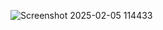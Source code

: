 ![Screenshot 2025-02-05 114433](https://github.com/user-attachments/assets/ad3282bd-4edf-4701-ba97-f889b33f1804)
